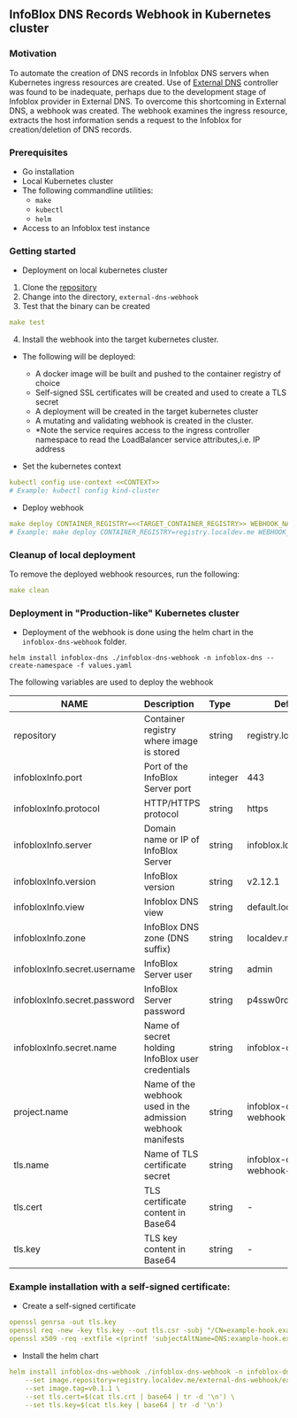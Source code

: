 ## InfoBlox DNS Records Webhook in Kubernetes cluster
### Motivation
To automate the creation of DNS records in Infoblox DNS servers when Kubernetes ingress resources are created.
Use of [External DNS](https://github.com/kubernetes-sigs/external-dns) controller was found to be inadequate, perhaps due to the development stage of Infoblox
provider in External DNS. To overcome this shortcoming in External DNS, a webhook was created.
The webhook examines the ingress resource, extracts the host information sends a request to the Infoblox for
creation/deletion of DNS records. 

### Prerequisites
- Go installation
- Local Kubernetes cluster
- The following commandline utilities:
    - `make`
    - `kubectl`
    - `helm`
- Access to an Infoblox test instance

### Getting started 
- Deployment on local kubernetes cluster
1. Clone the [repository](https://github.com/middlewaregruppen/external-dns-webhook)
2. Change into the directory, `external-dns-webhook`
3. Test that the binary can be created
```yaml
make test
```
4. Install the webhook into the target kubernetes cluster.
- The following will be deployed:
    - A docker image will be built and pushed to the container registry of choice
    - Self-signed SSL certificates will be created and used to create a TLS secret
    - A deployment will be created in the target kubernetes cluster
    - A mutating and validating webhook is created in the cluster.
    - *Note the service requires access to the ingress controller namespace to read the LoadBalancer service attributes,i.e. IP address

- Set the kubernetes context
```yaml
kubectl config use-context <<CONTEXT>>
# Example: kubectl config kind-cluster
```
- Deploy webhook
```yaml
make deploy CONTAINER_REGISTRY=<<TARGET_CONTAINER_REGISTRY>> WEBHOOK_NAMESPACE=<<NAMESPACE>> TAG=<<VERSION>>
# Example: make deploy CONTAINER_REGISTRY=registry.localdev.me WEBHOOK_NAMESPACE=sbx TAG=v0.0.1
```

### Cleanup of local deployment
To remove the deployed webhook resources, run the following:
```yaml
make clean
```

### Deployment in "Production-like" Kubernetes cluster
- Deployment of the webhook is done using the helm chart in the `infoblox-dns-webhook` folder.

```
helm install infoblox-dns ./infoblox-dns-webhook -n infoblox-dns --create-namespace -f values.yaml
```
The following variables are used to deploy the webhook

| NAME | Description | Type | Default |
| ---------- | :-------------- | :--------------- | -------------------- |
| repository | Container registry where image is stored | string  | registry.localdev.me |
| infobloxInfo.port | Port of the InfoBlox Server port | integer | 443 |
| infobloxInfo.protocol | HTTP/HTTPS protocol | string | https |
| infobloxInfo.server | Domain name or IP of InfoBlox Server | string | infoblox.localdev.me |
| infobloxInfo.version | InfoBlox version | string | v2.12.1 |
| infobloxInfo.view | Infoblox DNS view | string | default.localdev |
| infobloxInfo.zone | InfoBlox DNS zone (DNS suffix) | string | localdev.me |
| infobloxInfo.secret.username | InfoBlox Server user | string | admin |
| infobloxInfo.secret.password | InfoBlox Server password | string | p4ssw0rd |
| infobloxInfo.secret.name | Name of secret holding InfoBlox user credentials | string | infoblox-creds |
| project.name | Name of the webhook used in the admission webhook manifests | string | infoblox-dns-webhook |
| tls.name | Name of TLS certificate secret | string | infoblox-dns-webhook-tls |
| tls.cert | TLS certificate content in Base64 | string | - |
| tls.key | TLS key content in Base64 | string | - |

### Example installation with a self-signed certificate:
- Create a self-signed certificate
```yaml
openssl genrsa -out tls.key
openssl req -new -key tls.key --out tls.csr -subj "/CN=example-hook.example-ns.svc"
openssl x509 -req -extfile <(printf 'subjectAltName=DNS:example-hook.example-ns.svc') -in tls.csr -signkey tls.key -out tls.crt
```
- Install the helm chart
```yaml
helm install infoblox-dns-webhook ./infoblox-dns-webhook -n infoblox-dns --create-namespace \
    --set image.repository=registry.localdev.me/external-dns-webhook/external-dns-webhook \
    --set image.tag=v0.1.1 \
    --set tls.cert=$(cat tls.crt | base64 | tr -d '\n') \
    --set tls.key=$(cat tls.key | base64 | tr -d '\n')
```

